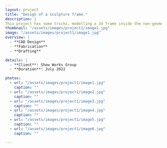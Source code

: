 ```yaml
---
layout: project
title: "Design of a sculpture frame."
description: |
This project has some tricks, modelling a 3d frame inside the non-geometric dinosaur head is quite challenging, and then also making the fabrication drawings is a tough process.
thumbnail: "/assets/images/project1/image1.jpg"
image: "/assets/images/project1/image1.jpg"
overview: |
  - **CAD Design**
  - **Fabrication**
  - **Drafting**

details: |
  - **Client**: Show Works Group
  - **Duration**: July 2022

photos:
  - url: "/assets/images/project1/image1.jpg"
    caption: ""
  - url: "/assets/images/project1/image2.jpg"
    caption: ""
  - url: "/assets/images/project1/image3.jpg"
    caption: ""
  - url: "/assets/images/project1/image4.jpg"
    caption: ""
  - url: "/assets/images/project1/image5.jpg"
    caption: ""
  - url: "/assets/images/project1/image6.jpg"
    caption: ""

---
```


